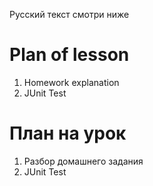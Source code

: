 Русский текст смотри ниже

# Plan of lesson <br/>
1. Homework explanation <br/>
2. JUnit Test   <br/>


# План на урок <br/>
1. Разбор домашнего задания  <br/>
2. JUnit Test  <br/>